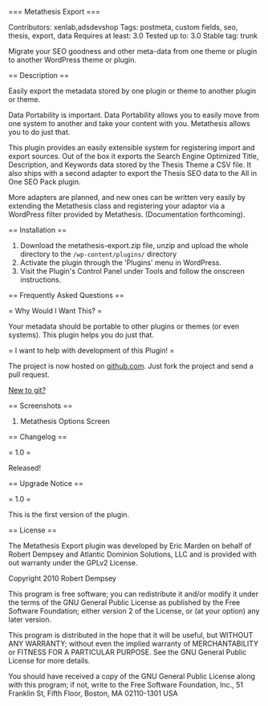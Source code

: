 === Metathesis Export ===

Contributors: xenlab,adsdevshop
Tags: postmeta, custom fields, seo, thesis, export, data
Requires at least: 3.0
Tested up to: 3.0
Stable tag: trunk
 
Migrate your SEO goodness and other meta-data from one theme or plugin to another WordPress theme or plugin.

== Description ==

Easily export the metadata stored by one plugin or theme to another plugin or theme. 

Data Portability is important. Data Portability allows you to easily move from one system to another and take your content with you. Metathesis allows you to do just that.

This plugin provides an easily extensible system for registering import and export sources. Out of the box it exports the Search Engine Optimized Title, Description, and Keywords data stored by the Thesis Theme a CSV file. It also ships with a second adapter to export the Thesis SEO data to the All in One SEO Pack plugin. 

More adapters are planned, and new ones can be written very easily by extending the Metathesis class and registering your adaptor via a WordPress filter provided by Metathesis. (Documentation forthcoming).

== Installation ==

1. Download the metathesis-export.zip file, unzip and upload the whole directory to the `/wp-content/plugins/` directory
1. Activate the plugin through the 'Plugins' menu in WordPress.
1. Visit the Plugin's Control Panel under Tools and follow the onscreen instructions.

== Frequently Asked Questions ==

= Why Would I Want This? =

Your metadata should be portable to other plugins or themes (or even systems). This plugin helps you do just that.

= I want to help with development of this Plugin! =

The project is now hosted on [github.com](http://github.com/ads/Metathesis-Export). Just fork the project and send a pull request.

[New to git?](http://delicious.com/ericmarden/git)

== Screenshots ==

1. Metathesis Options Screen

== Changelog ==

= 1.0 =

Released!

== Upgrade Notice ==

= 1.0 =

This is the first version of the plugin.

== License ==

The Metathesis Export plugin was developed by Eric Marden on behalf of Robert Dempsey and Atlantic Dominion Solutions, LLC and is provided with out warranty under the GPLv2 License.

Copyright 2010 Robert Dempsey

This program is free software; you can redistribute it and/or modify it under the terms of the GNU General Public License as published by the Free Software Foundation; either version 2 of the License, or (at your option) any later version.

This program is distributed in the hope that it will be useful, but WITHOUT ANY WARRANTY; without even the implied warranty of MERCHANTABILITY or FITNESS FOR A PARTICULAR PURPOSE.  See the GNU General Public License for more details.

You should have received a copy of the GNU General Public License along with this program; if not, write to the Free Software Foundation, Inc., 51 Franklin St, Fifth Floor, Boston, MA  02110-1301  USA